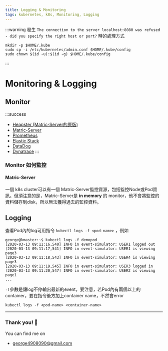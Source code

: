 ```yaml
---
title: Logging & Monitoring
tags: kubernetes, k8s, Monitoring, Logging
---
```


:::warning
發生 ```The connection to the server localhost:8080 was refused - did you specify the right host or port?``` 時的處理方式
```=
mkdir -p $HOME/.kube
sudo cp -i /etc/kubernetes/admin.conf $HOME/.kube/config
sudo chown $(id -u):$(id -g) $HOME/.kube/config
```
:::


# Monitoring & Logging

## Monitor

:::success
*    [Heapster (Matric-Server的原版)](https://github.com/kubernetes-retired/heapster)
*    [Matric-Server](https://github.com/kubernetes-sigs/metrics-server)
*    [Prometheus](https://prometheus.io/)
*    [Elastic Stack](https://www.elastic.co/cn/products/)
*    [DataDog](https://www.datadoghq.com/)
*    [Dynatrace](https://www.dynatrace.com/)
:::

### Monitor 如何監控




#### Matric-Server
一個 k8s cluster可以有一個 Matric-Server監控資源，包括監控Node或Pod資訊。但須注意的是，Matric-Server是 **in memory** 的 monitor，他不會將監控的資料儲存到disk，所以無法獲得過去的監控資料。


## Logging

查看Pod內的log可用指令 ```kubectl logs -f <pod-name>``` ，例如
```=
george@kmaster:~$ kubectl logs -f demopod
[2020-03-13 09:11:16,540] INFO in event-simulator: USER1 logged out
[2020-03-13 09:11:17,541] INFO in event-simulator: USER1 is viewing page3
[2020-03-13 09:11:18,543] INFO in event-simulator: USER4 is viewing page3
[2020-03-13 09:11:19,545] INFO in event-simulator: USER3 logged in
[2020-03-13 09:11:20,547] INFO in event-simulator: USER2 is viewing page1
...
```
```-f```參數是讓log不停輸出最新的event，要注意，若Pod內有兩個以上的container，要在指令後方加上container name，不然會error
```=
kubectl logs -f <pod-name> <container-name>
```


---

### Thank you! :sheep: 

You can find me on

- george4908090@gmail.com